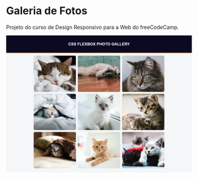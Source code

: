 # Galeria de Fotos
Projeto do curso de Design Responsivo para a Web do freeCodeCamp.

![Screenshot](screenshot.png)
